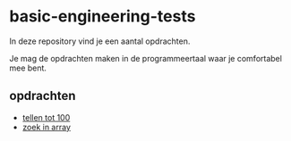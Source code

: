 # basic-engineering-tests

In deze repository vind je een aantal opdrachten.

Je mag de opdrachten maken in de programmeertaal waar je comfortabel mee bent.

## opdrachten

- [tellen tot 100](opdrachten/tellen-tot-100/README.md)
- [zoek in array](opdrachten/zoek-in-array/README.md)
